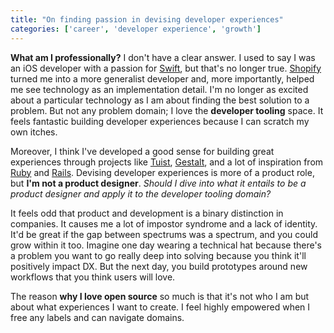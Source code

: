 ```yaml
---
title: "On finding passion in devising developer experiences"
categories: ['career', 'developer experience', 'growth']
---
```


**What am I professionally?**
I don't have a clear answer.
I used to say I was an iOS developer with a passion for [Swift](https://developer.apple.com/swift/), 
but that's no longer true.
[Shopify](https//shopify.com) turned me into a more generalist developer and, 
more importantly, 
helped me see technology as an implementation detail.
I'm no longer as excited about a particular technology as I am about finding the best solution to a problem.
But not any problem domain;
I love the **developer tooling** space.
It feels fantastic building developer experiences because I can scratch my own itches.

Moreover, I think I've developed a good sense for building great experiences through projects like [Tuist](https://tuist.io),
[Gestalt](https://github.com/gestaltjs), and a lot of inspiration from [Ruby](https://www.ruby-lang.org/en/) and [Rails](https://rubyonrails.org/).
Devising developer experiences is more of a product role, but **I'm not a product designer**.
*Should I dive into what it entails to be a product designer and apply it to the developer tooling domain?*

It feels odd that product and development is a binary distinction in companies. It causes me a lot of impostor syndrome and a lack of identity. It'd be great if the gap between spectrums was a spectrum, and you could grow within it too. Imagine one day wearing a technical hat because there's a problem you want to go really deep into solving because you think it'll positively impact DX. But the next day, you build prototypes around new workflows that you think users will love.

The reason **why I love open source** so much is that it's not who I am but about what experiences I want to create. I feel highly empowered when I free any labels and can navigate domains.